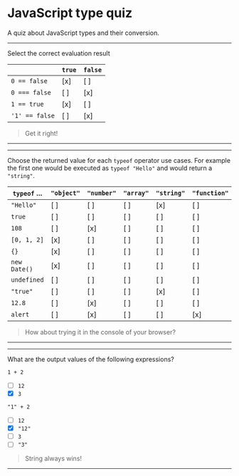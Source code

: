 # JavaScript type quiz

A quiz about JavaScript types and their conversion.

---

Select the correct evaluation result

|                  | `true` | `false` |
| ---------------- | ------ | ------- |
| `0 == false`     |  [x]   |  [ ]    |
| `0 === false`    |  [ ]   |  [x]    |
| `1 == true`      |  [x]   |  [ ]    |
| `'1' == false`   |  [ ]   |  [x]    |

> Get it right!

---

---

Choose the returned value for each `typeof` operator use cases.
For example the first one would be executed as `typeof "Hello"` and would return a `"string"`.

| `typeof` ...  | `"object"` | `"number"` | `"array"` | `"string"` | `"function"` | `"undefined"` | `"boolean"` |
| ------------- | ---------- | ---------- | --------- | ---------- | ------------ | ------------- | ----------- |
|  `"Hello"`    | [ ]        | [ ]        | [ ]       | [x]        | [ ]          | [ ]           | [ ]         |
|  `true`       | [ ]        | [ ]        | [ ]       | [ ]        | [ ]          | [ ]           | [x]         |
|  `108`        | [ ]        | [x]        | [ ]       | [ ]        | [ ]          | [ ]           | [ ]         |
|  `[0, 1, 2]`  | [x]        | [ ]        | [ ]       | [ ]        | [ ]          | [ ]           | [ ]         |
|  `{}`         | [x]        | [ ]        | [ ]       | [ ]        | [ ]          | [ ]           | [ ]         |
|  `new Date()` | [x]        | [ ]        | [ ]       | [ ]        | [ ]          | [ ]           | [ ]         |
|  `undefined`  | [ ]        | [ ]        | [ ]       | [ ]        | [ ]          | [x]           | [ ]         |
|  `"true"`     | [ ]        | [ ]        | [ ]       | [x]        | [ ]          | [ ]           | [ ]         |
|  `12.8`       | [ ]        | [x]        | [ ]       | [ ]        | [ ]          | [ ]           | [ ]         |
|  `alert`      | [ ]        | [x]        | [ ]       | [ ]        | [x]          | [ ]           | [ ]         |


> How about trying it in the console of your browser?

---


---

What are the output values of the following expressions?

`1 + 2`
- [ ] `12`
- [x] `3`

`"1" + 2`
- [ ] `12`
- [x] `"12"`
- [ ] `3`
- [ ] `"3"`

> String always wins!

---

